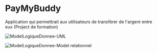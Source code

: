 # PayMyBuddy
Application qui permettrait aux utilisateurs de transférer de l'argent entre eux (Project de formation)

![ModelLogiqueDonnee-UML](https://github.com/Ivano-P/PayMyBuddy/assets/96083465/6a1f08d3-e18c-4f6e-b072-4db9f3a824a3)

![ModelLogiqueDonnee-Model relationnel](https://github.com/Ivano-P/PayMyBuddy/assets/96083465/c36e8524-01d2-4e8d-b770-1782233ce8ca)


